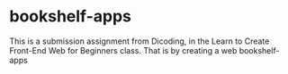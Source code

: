 # bookshelf-apps

This is a submission assignment from Dicoding, in the Learn to Create Front-End Web for Beginners class. That is by creating a web bookshelf-apps
